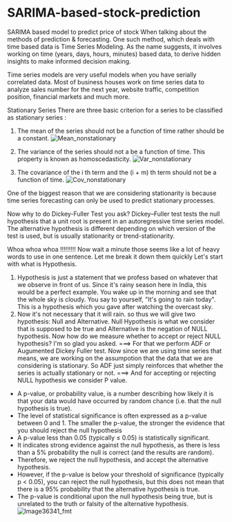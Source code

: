 # SARIMA-based-stock-prediction
SARIMA based model to predict price of stock
When talking about the methods of prediction & forecasting. One such method, which deals with time based data is Time Series Modeling. As the name suggests, it involves working on time (years, days, hours, minutes) based data, to derive hidden insights to make informed decision making.

Time series models are very useful models when you have serially correlated data. Most of business houses work on time series data to analyze sales number for the next year, website traffic, competition position, financial markets and  much more.

Stationary Series
There are three basic criterion for a series to be classified as stationary series :

1. The mean of the series should not be a function of time rather should be a constant. 
 ![Mean_nonstationary](https://user-images.githubusercontent.com/32235814/132614465-4d774895-7172-4850-bed7-89549db5fc83.png)

2. The variance of the series should not a be a function of time. This property is known as homoscedasticity.
![Var_nonstationary](https://user-images.githubusercontent.com/32235814/132614497-5c136a1a-2feb-4098-9065-18b63d368533.png)

3. The covariance of the i th term and the (i + m) th term should not be a function of time.
![Cov_nonstationary](https://user-images.githubusercontent.com/32235814/132614507-0591e7dc-5dc6-48e7-b363-e01738dcbfbd.png)

One of the biggest reason that we are considering stationarity is because time series forecasting can only be used to predict stationary processes.

Now why to do Dickey-Fuller Test you ask?
Dickey–Fuller test tests the null hypothesis that a unit root is present in an autoregressive time series model. The alternative hypothesis is different depending on which version of the test is used, but is usually stationarity or trend-stationarity.

Whoa whoa whoa !!!!!!!!! Now wait a minute those seems like a lot of heavy words to use in one sentence. Let me break it down them quickly
  Let's start with what is Hypothesis.
  1. Hypothesis is just a statement that we profess based on whatever that we observe in front of us. Since it's rainy season here in India, this would be a perfect example. You        wake up in the morning and see that the whole sky is cloudy. You say to yourself, "It's going to rain today". This is a hypothesis which you gave after watching the overcast      sky.
  2. Now it's not necessary that it will rain. so thus we will give two hypothesis: Null and Alternative.
     Null Hypothesis is what we consider that is supposed to be true and Alternative is the negation of NULL hypothesis.
     Now how do we measure whether to accept or reject NULL hypothesis? I'm so glad you asked.
===> For that we perform ADF or Augumented Dickey Fuller test. Now since we are using time series that means, we are working on the assumpotion that the data that we are considering is stationary. So ADF just simply reinforces that whether the series is actually stationary or not.
===> And for accepting or rejecting NULL hypothesis we consider P value.
* A p-value, or probability value, is a number describing how likely it is that your data would have occurred by random chance (i.e. that the null hypothesis is true).
* The level of statistical significance is often expressed as a p-value between 0 and 1. The smaller the p-value, the stronger the evidence that you should reject the null hypothesis
* A p-value less than 0.05 (typically ≤ 0.05) is statistically significant. 
* It indicates strong evidence against the null hypothesis, as there is less than a 5% probability the null is correct (and the results are random). 
* Therefore, we reject the null hypothesis, and accept the alternative hypothesis.
*  However, if the p-value is below your threshold of significance (typically p < 0.05), you can reject the null hypothesis, but this does not mean that there is a 95% probability that the alternative hypothesis is true. 
*  The p-value is conditional upon the null hypothesis being true, but is unrelated to the truth or falsity of the alternative hypothesis.
![Image36341_fmt](https://user-images.githubusercontent.com/32235814/132618191-a6205fda-8725-4658-bcce-ff26432ba6b2.png)

